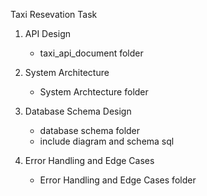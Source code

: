 Taxi Resevation Task
1. API Design
    - taxi_api_document folder

2. System Architecture
    - System Archtecture folder

3. Database Schema Design
    - database schema folder 
    - include diagram and schema sql

4. Error Handling and Edge Cases
    - Error Handling and Edge Cases folder
    